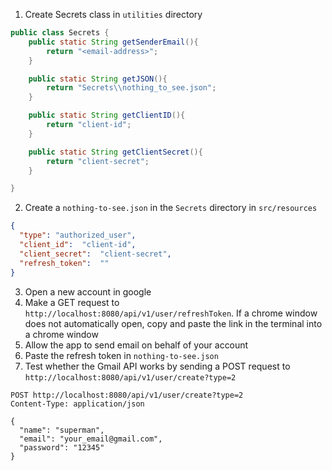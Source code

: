 1. Create Secrets class in `utilities` directory
```java
public class Secrets {
    public static String getSenderEmail(){
        return "<email-address>";
    }

    public static String getJSON(){
        return "Secrets\\nothing_to_see.json";
    }

    public static String getClientID(){
        return "client-id";
    }

    public static String getClientSecret(){
        return "client-secret";
    }

}
```
2. Create a `nothing-to-see.json` in the `Secrets` directory in `src/resources`
```json
{
  "type": "authorized_user",
  "client_id":  "client-id",
  "client_secret":  "client-secret",
  "refresh_token":  ""
}
```
3. Open a new account in google
4. Make a GET request to `http://localhost:8080/api/v1/user/refreshToken`. If a chrome window does not automatically open, copy and paste the link in the terminal into a chrome window
5. Allow the app to send email on behalf of your account
6. Paste the refresh token in `nothing-to-see.json`
7. Test whether the Gmail API works by sending a POST request to `http://localhost:8080/api/v1/user/create?type=2`
```http
POST http://localhost:8080/api/v1/user/create?type=2
Content-Type: application/json

{
  "name": "superman",
  "email": "your_email@gmail.com",
  "password": "12345"
}
```
